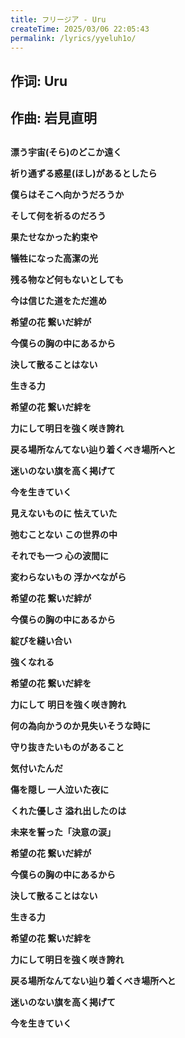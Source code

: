 ```yaml
---
title: フリージア - Uru
createTime: 2025/03/06 22:05:43
permalink: /lyrics/yyeluh1o/
---
```

## 作词: Uru

## 作曲: 岩見直明

## 

**漂う宇宙(そら)のどこか遠く**

**祈り通ずる惑星(ほし)があるとしたら**

**僕らはそこへ向かうだろうか**

**そして何を祈るのだろう**

**果たせなかった約束や**

**犠牲になった高潔の光**

**残る物など何もないとしても**

**今は信じた道をただ進め**

**希望の花 繋いだ絆が**

**今僕らの胸の中にあるから**

**決して散ることはない**

**生きる力**

**希望の花 繋いだ絆を**

**力にして明日を強く咲き誇れ**

**戻る場所なんてない辿り着くべき場所へと**

**迷いのない旗を高く掲げて**

**今を生きていく**

**見えないものに 怯えていた**

**弛むことない この世界の中**

**それでも一つ 心の波間に**

**変わらないもの 浮かべながら**

**希望の花 繋いだ絆が**

**今僕らの胸の中にあるから**

**綻びを縫い合い**

**強くなれる**

**希望の花 繋いだ絆を**

**力にして 明日を強く咲き誇れ**

**何の為向かうのか見失いそうな時に**

**守り抜きたいものがあること**

**気付いたんだ**

**傷を隠し 一人泣いた夜に**

**くれた優しさ 溢れ出したのは**

**未来を誓った「決意の涙」**

**希望の花 繋いだ絆が**

**今僕らの胸の中にあるから**

**決して散ることはない**

**生きる力**

**希望の花 繋いだ絆を**

**力にして明日を強く咲き誇れ**

**戻る場所なんてない辿り着くべき場所へと**

**迷いのない旗を高く掲げて**

**今を生きていく**
